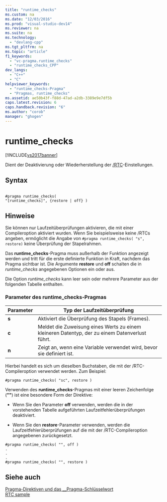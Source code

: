 ```yaml
---
title: "runtime_checks"
ms.custom: na
ms.date: "12/03/2016"
ms.prod: "visual-studio-dev14"
ms.reviewer: na
ms.suite: na
ms.technology: 
  - "devlang-cpp"
ms.tgt_pltfrm: na
ms.topic: "article"
f1_keywords: 
  - "vc-pragma.runtime_checks"
  - "runtime_checks_CPP"
dev_langs: 
  - "C++"
  - "C"
helpviewer_keywords: 
  - "runtime_checks-Pragma"
  - "Pragmas, runtime_checks"
ms.assetid: ae50b43f-f88d-47ad-a2db-3389e9e7df5b
caps.latest.revision: 6
caps.handback.revision: "6"
ms.author: "corob"
manager: "ghogen"
---
```

# runtime_checks
[!INCLUDE[vs2017banner](../assembler/inline/includes/vs2017banner.md)]

Dient der Deaktivierung oder Wiederherstellung der [\/RTC](../build/reference/rtc-run-time-error-checks.md)\-Einstellungen.  
  
## Syntax  
  
```  
  
#pragma runtime_checks(  
"[runtime_checks]", {restore | off} )  
```  
  
## Hinweise  
 Sie können nur Laufzeitüberprüfungen aktivieren, die mit einer Compileroption aktiviert wurden. Wenn Sie beispielsweise keine \/RTCs angeben, ermöglicht die Angabe von `#pragma runtime_checks( "s", restore)` keine Überprüfung der Stapelrahmen.  
  
 Das **runtime\_checks**\-Pragma muss außerhalb der Funktion angezeigt werden und tritt für die erste definierte Funktion in Kraft, nachdem das Pragma sichtbar ist. Die Argumente **restore** und **off** schalten die in *runtime\_checks* angegebenen Optionen ein oder aus.  
  
 Die Option *runtime\_checks* kann leer sein oder mehrere Parameter aus der folgenden Tabelle enthalten.  
  
### Parameter des runtime\_checks\-Pragmas  
  
|Parameter|Typ der Laufzeitüberprüfung|  
|---------------|---------------------------------|  
|**s**|Aktiviert die Überprüfung des Stapels \(Frames\).|  
|**c**|Meldet die Zuweisung eines Werts zu einem kleineren Datentyp, der zu einem Datenverlust führt.|  
|**n**|Zeigt an, wenn eine Variable verwendet wird, bevor sie definiert ist.|  
  
 Hierbei handelt es sich um dieselben Buchstaben, die mit der \/RTC\-Compileroption verwendet werden. Zum Beispiel:  
  
```  
#pragma runtime_checks( "sc", restore )  
```  
  
 Verwenden des **runtime\_checks**\-Pragmas mit einer leeren Zeichenfolge \(**""**\) ist eine besondere Form der Direktive:  
  
-   Wenn Sie den Parameter **off** verwenden, werden die in der vorstehenden Tabelle aufgeführten Laufzeitfehlerüberprüfungen deaktiviert.  
  
-   Wenn Sie den **restore**\-Parameter verwenden, werden die Laufzeitfehlerüberprüfungen auf die mit der \/RTC\-Compileroption angegebenen zurückgesetzt.  
  
```  
#pragma runtime_checks( "", off )  
.  
.  
.  
#pragma runtime_checks( "", restore )   
```  
  
## Siehe auch  
 [Pragma\-Direktiven und das \_\_Pragma\-Schlüsselwort](../preprocessor/pragma-directives-and-the-pragma-keyword.md)   
 [RTC sample](assetId:///b3415b09-f6fd-43dc-8c02-9a910bc2574e)